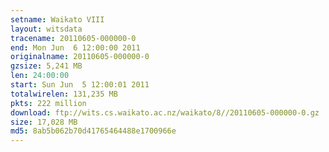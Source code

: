 ```yaml
---
setname: Waikato VIII
layout: witsdata
tracename: 20110605-000000-0
end: Mon Jun  6 12:00:00 2011
originalname: 20110605-000000-0
gzsize: 5,241 MB
len: 24:00:00
start: Sun Jun  5 12:00:01 2011
totalwirelen: 131,235 MB
pkts: 222 million
download: ftp://wits.cs.waikato.ac.nz/waikato/8//20110605-000000-0.gz
size: 17,028 MB
md5: 8ab5b062b70d41765464488e1700966e
---
```

